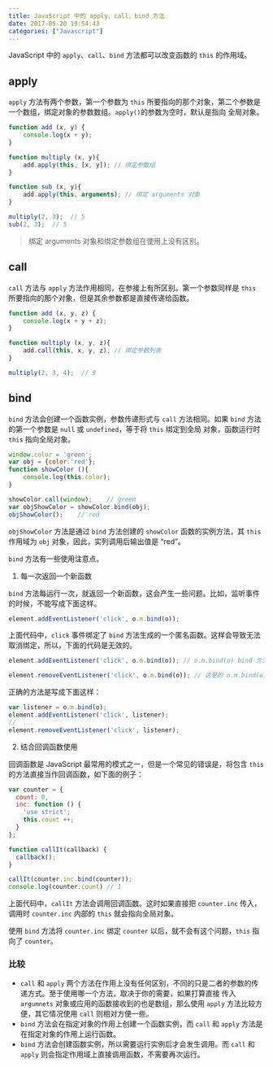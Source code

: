 ```yaml
---
title: JavaScript 中的 apply、call、bind 方法
date: 2017-05-20 19:54:43
categories: ["Javascript"]
---
```


JavaScript 中的 `apply`、`call`、`bind` 方法都可以改变函数的 `this` 的作用域。

<!-- more -->

## apply
`apply` 方法有两个参数，第一个参数为 `this` 所要指向的那个对象，第二个参数是一个数组，绑定对象的参数数组。`apply()`的参数为空时，默认是指向
全局对象。

```javascript
function add (x, y) {
    console.log(x + y);
}

function multiply (x, y){
    add.apply(this, [x, y]); // 绑定参数组
}

function sub (x, y){
    add.apply(this, arguments); // 绑定 arguments 对象
}

multiply(2, 3);  // 5
sub(2, 3);  // 5
```
> 绑定 arguments 对象和绑定参数组在使用上没有区别。

## call
`call` 方法与 `apply` 方法作用相同，在参接上有所区别。第一个参数同样是 `this` 所要指向的那个对象，但是其余参数都是直接传递给函数。

```javascript
function add (x, y, z) {
    console.log(x + y + z);
}

function multiply (x, y, z){
    add.call(this, x, y, z); // 绑定参数列表
}

multiply(2, 3, 4);  // 9

```

## bind
`bind` 方法会创建一个函数实例，参数传递形式与 `call` 方法相同。如果 `bind` 方法的第一个参数是 `null` 或 `undefined`，等于将 `this` 绑定到全局
对象，函数运行时 `this` 指向全局对象。

```javascript
window.color = 'green';
var obj = {color:'red'};
function showColor (){
    console.log(this.color);
}

showColor.call(window);    // green
var objShowColor = showColor.bind(obj);
objShowColor();    // red
```

`objShowColor` 方法是通过 `bind` 方法创建的 `showColor` 函数的实例方法，其 `this` 作用域为 `obj` 对象，因此，实列调用后输出值是 “red”。

`bind` 方法有一些使用注意点。

1. 每一次返回一个新函数

`bind` 方法每运行一次，就返回一个新函数，这会产生一些问题。比如，监听事件的时候，不能写成下面这样。

```javascript
element.addEventListener('click', o.m.bind(o));
```

上面代码中，`click` 事件绑定了 `bind` 方法生成的一个匿名函数。这样会导致无法取消绑定，所以，下面的代码是无效的。

```javascript
element.addEventListener('click', o.m.bind(o)); // o.m.bind(o) bind 方法生成的一个匿名函数

element.removeEventListener('click', o.m.bind(o)); // 这里的 o.m.bind(o) 是 bind 方法生成另一个新的匿名函数，所以 removeEventListener 不能取消绑定。
```

正确的方法是写成下面这样：

```javascript
var listener = o.m.bind(o);
element.addEventListener('click', listener);
//  ...
element.removeEventListener('click', listener);
```

2. 结合回调函数使用

回调函数是 JavaScript 最常用的模式之一，但是一个常见的错误是，将包含 `this` 的方法直接当作回调函数，如下面的例子：

```javascript
var counter = {
  count: 0,
  inc: function () {
    'use strict';
    this.count ++;
  }
};

function callIt(callback) {
  callback();
}

callIt(counter.inc.bind(counter));
console.log(counter.count) // 1
```

上面代码中，`callIt` 方法会调用回调函数。这时如果直接把 `counter.inc` 传入，调用时 `counter.inc` 内部的 `this` 就会指向全局对象。

使用 `bind` 方法将 `counter.inc` 绑定 `counter` 以后，就不会有这个问题，`this` 指向了 `counter`。

### 比较
- `call` 和 `apply` 两个方法在作用上没有任何区别，不同的只是二者的参数的传递方式。至于使用哪一个方法，取决于你的需要，如果打算直接
传入 `argumnets` 对象或应用的函数接收到的也是数组，那么使用 `apply` 方法比较方便，其它情况使用 `call` 则相对方便一些。
- `bind` 方法会在指定对象的作用上创建一个函数实例，而 `call` 和 `apply` 方法是在指定对象的作用上运行函数。
- `bind` 方法会创建函数实例，所以需要运行实例后才会发生调用。而 `call` 和 `apply` 则会指定作用域上直接调用函数，不需要再次运行。
